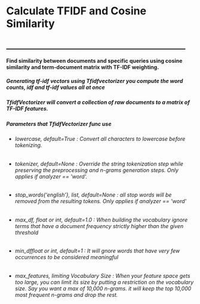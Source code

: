 <h1>Calculate TFIDF and Cosine Similarity</h1>
<h2> ________________________________________________</h2>

<h4>Find similarity between documents and specific queries using cosine similarity and term-document matrix with TF-IDF weighting.</h4>

<h5>Generating tf-idf vectors using Tfidfvectorizer you compute the word counts, idf and tf-idf values all at once</h5>
<h5>TfidfVectorizer will convert a collection of raw documents to a matrix of TF-IDF features.</h5>
<h5>Parameters that TfidfVectorizer func use </h5>

<ul>
    <li><h6> lowercase, default=True :
    Convert all characters to lowercase before tokenizing.</h6>
   </li>
    <li><h6> tokenizer, default=None :
    Override the string tokenization step while preserving the preprocessing and n-grams generation steps.
    Only applies if analyzer == 'word'.</h6>
   </li>
    <li> <h6>stop_words{‘english’}, list, default=None :
    all stop words will be removed from the resulting tokens. Only applies if analyzer == 'word'</h6>
   </li>
    <li> <h6>max_df, float or int, default=1.0 :
    When building the vocabulary ignore terms that have a document frequency strictly higher than the given           threshold</h6>
    </li>
    <li> <h6>min_dffloat or int, default=1 :
    It will gnore words that have very few occurrences to be considered meaningful</h6>
   </li>
    <li> <h6>max_features, limiting Vocabulary Size :
     When your feature space gets too large, you can limit its size by putting a restriction on the vocabulary          size. Say you want a max of 10,000 n-grams. it will keep the top 10,000 most frequent n-grams and      drop the rest.</h6>
   </li>
    
    
    
</ul>
    
    
 
